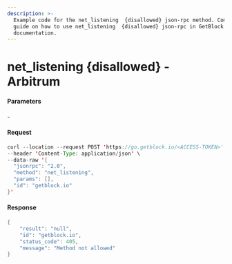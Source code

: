 ```yaml
---
description: >-
  Example code for the net_listening  {disallowed} json-rpc method. Сomplete
  guide on how to use net_listening  {disallowed} json-rpc in GetBlock.io Web3
  documentation.
---
```


# net\_listening {disallowed} - Arbitrum

#### Parameters

\-

#### Request

```java
curl --location --request POST 'https://go.getblock.io/<ACCESS-TOKEN>' \
--header 'Content-Type: application/json' \
--data-raw '{
  "jsonrpc": "2.0",
  "method": "net_listening",
  "params": [],
  "id": "getblock.io"
}'
```

#### Response

```java
{
    "result": "null",
    "id": "getblock.io",
    "status_code": 405,
    "message": "Method not allowed"
}
```
